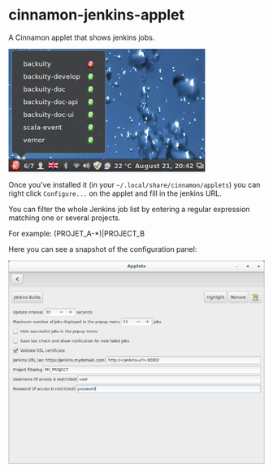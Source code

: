 # cinnamon-jenkins-applet

A Cinnamon applet that shows jenkins jobs.

![screenshot-popup](screenshot-popup.png)

Once you've installed it (in your `~/.local/share/cinnamon/applets`) you can right click `Configure...` on the applet and fill
in the jenkins URL.

You can filter the whole Jenkins job list by entering a regular expression matching one or several projects.

For example: (PROJET_A-*)|PROJECT_B

Here you can see a snapshot of the configuration panel:

![screenshot-configure](screenshot-configure.png)

